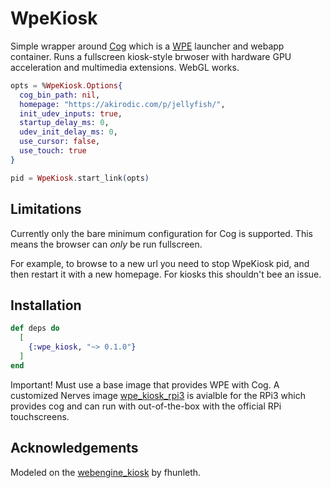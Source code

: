 # WpeKiosk

Simple wrapper around [Cog](https://github.com/Igalia/cog) which is a [WPE](https://webkit.org/wpe/) launcher and webapp container. Runs a fullscreen kiosk-style brwoser with hardware GPU acceleration and multimedia extensions. WebGL works. 

```elixir
opts = %WpeKiosk.Options{
  cog_bin_path: nil,
  homepage: "https://akirodic.com/p/jellyfish/",
  init_udev_inputs: true,
  startup_delay_ms: 0,
  udev_init_delay_ms: 0,
  use_cursor: false,
  use_touch: true
}

pid = WpeKiosk.start_link(opts) 
```
## Limitations 

Currently only the bare minimum configuration for Cog is supported. This means the browser can _only_ be run fullscreen. 

For example, to browse to a new url you need to stop WpeKiosk pid, and then restart it with a new homepage. For kiosks this shouldn't bee an issue. 

## Installation

```elixir
def deps do
  [
    {:wpe_kiosk, "~> 0.1.0"}
  ]
end
```

Important! Must use a base image that provides WPE with Cog. A customized Nerves image [wpe_kiosk_rpi3](https://github.com/elcritch/wpe_kiosk_rpi3/) is avialble for the RPi3 which provides cog and can run with out-of-the-box with the official RPi touchscreens. 

## Acknowledgements

Modeled on the [webengine_kiosk](https://github.com/fhunleth/webengine_kiosk) by fhunleth. 
